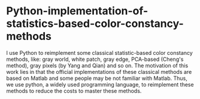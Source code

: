 # Python-implementation-of-statistics-based-color-constancy-methods
I use Python to reimplement some classical statistic-based color constancy methods, like: gray world, white patch, gray edge, PCA-based (Cheng's method), gray pixels (by Yang and Qian) and so on. The motivation of this work lies in that the official implementations of these classical methods are based on Matlab and some people may be not familiar with Matlab. Thus, we use python, a widely used programming language, to reimplement these methods to reduce the costs to master these methods.
